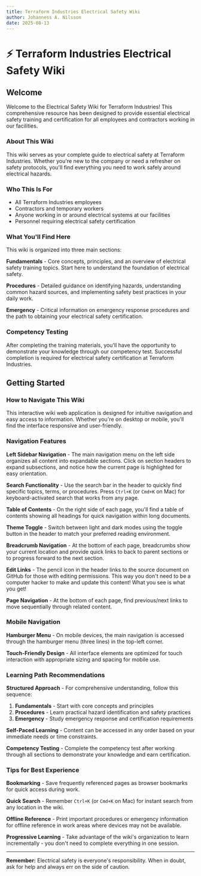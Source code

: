 ```yaml
---
title: Terraform Industries Electrical Safety Wiki
author: Johanness A. Nilsson
date: 2025-08-13
---
```


# ⚡ Terraform Industries Electrical Safety Wiki

## Welcome

Welcome to the Electrical Safety Wiki for Terraform Industries! This
comprehensive resource has been designed to provide essential electrical safety
training and certification for all employees and contractors working in our
facilities.

### About This Wiki

This wiki serves as your complete guide to electrical safety at Terraform
Industries. Whether you're new to the company or need a refresher on safety
protocols, you'll find everything you need to work safely around electrical
hazards.

### Who This Is For

- All Terraform Industries employees
- Contractors and temporary workers
- Anyone working in or around electrical systems at our facilities
- Personnel requiring electrical safety certification

### What You'll Find Here

This wiki is organized into three main sections:

**Fundamentals** - Core concepts, principles, and an overview of electrical
safety training topics. Start here to understand the foundation of electrical
safety.

**Procedures** - Detailed guidance on identifying hazards, understanding common
hazard sources, and implementing safety best practices in your daily work.

**Emergency** - Critical information on emergency response procedures and the
path to obtaining your electrical safety certification.

### Competency Testing

After completing the training materials, you'll have the opportunity to
demonstrate your knowledge through our competency test. Successful completion
is required for electrical safety certification at Terraform Industries.

## Getting Started

### How to Navigate This Wiki

This interactive wiki web application is designed for intuitive navigation
and easy access to information. Whether you're on desktop or mobile, you'll
find the interface responsive and user-friendly.

### Navigation Features

**Left Sidebar Navigation** - The main navigation menu on the left side
organizes all content into expandable sections. Click on section headers to
expand subsections, and notice how the current page is highlighted for easy
orientation.

**Search Functionality** - Use the search bar in the header to quickly find
specific topics, terms, or procedures. Press `Ctrl+K` (or `Cmd+K` on Mac) for
keyboard-activated search that works from any page.

**Table of Contents** - On the right side of each page, you'll find a table of
contents showing all headings for quick navigation within long documents.

**Theme Toggle** - Switch between light and dark modes using the toggle button
in the header to match your preferred reading environment.

**Breadcrumb Navigation** - At the bottom of each page, breadcrumbs show your
current location and provide quick links to back to parent sections or to
progress forward to the next section.

**Edit Links** - The pencil icon in the header links to the source document on
GitHub for those with editing permissions. This way you don't need to be
a computer hacker to make and update this content! What you see is what you
get!

**Page Navigation** - At the bottom of each page, find previous/next links to
move sequentially through related content.

### Mobile Navigation

**Hamburger Menu** - On mobile devices, the main navigation is accessed through
the hamburger menu (three lines) in the top-left corner.

**Touch-Friendly Design** - All interface elements are optimized for touch
interaction with appropriate sizing and spacing for mobile use.

### Learning Path Recommendations

**Structured Approach** - For comprehensive understanding, follow this sequence:

1. **Fundamentals** - Start with core concepts and principles
2. **Procedures** - Learn practical hazard identification and safety practices
3. **Emergency** - Study emergency response and certification requirements

**Self-Paced Learning** - Content can be accessed in any order based on your
immediate needs or time constraints.

**Competency Testing** - Complete the competency test after working through all
sections to demonstrate your knowledge and earn certification.

### Tips for Best Experience

**Bookmarking** - Save frequently referenced pages as browser bookmarks for
quick access during work.

**Quick Search** - Remember `Ctrl+K` (or `Cmd+K` on Mac) for instant search
from any location in the wiki.

**Offline Reference** - Print important procedures or emergency information for
offline reference in work areas where devices may not be available.

**Progressive Learning** - Take advantage of the wiki's organization to learn
incrementally - you don't need to complete everything in one session.

---

**Remember:** Electrical safety is everyone's responsibility. When in doubt,
ask for help and always err on the side of caution.
